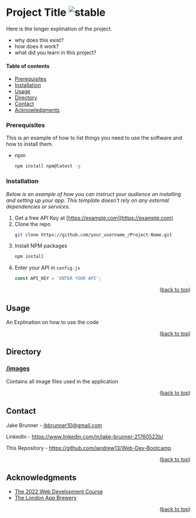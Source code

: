 
# Project Title ![stable]

<!-- ABOUT SECTION -->

Here is the longer explination of the project. 
 - why does this exist?
 - how does it work?
 - what did you learn in this project?
 

<!-- TABLE OF CONTENTS -->
  #### Table of contents
+ [Prerequisites](#prerequisites)
+ [Installation](#installation)
+ [Usage](#usage)
+ [Directory](#directory)
+ [Contact](#contact)
+ [Acknowledgments](#acknowledgments)


<!-- Prerequisites -->

### Prerequisites

This is an example of how to list things you need to use the software and how to install them.
* npm
  ```sh
  npm install npm@latest -g
  ```
  
  
<!-- Installation -->
### Installation

_Below is an example of how you can instruct your audience on installing and setting up your app. This template doesn't rely on any external dependencies or services._

1. Get a free API Key at [https://example.com](https://example.com)
2. Clone the repo
   ```sh
   git clone https://github.com/your_username_/Project-Name.git
   ```
3. Install NPM packages
   ```sh
   npm install
   ```
4. Enter your API in `config.js`
   ```js
   const API_KEY = 'ENTER YOUR API';
   ```

<p align="right">(<a href="#readme-top">back to top</a>)</p>


<!-- USAGE EXAMPLES -->
## Usage
  
An Explination on how to use the code

<p align="right">(<a href="#readme-top">back to top</a>)</p>

<!-- DIRECTORY -->
## Directory

### [/images](https://github.com/JAndrew13/)
Contains all image files used in the application

<p align="right">(<a href="#readme-top">back to top</a>)</p>

<!-- CONTACT -->
## Contact

Jake Brunner -  jbbrunner10@gmail.com

LinkedIn - https://www.linkedin.com/in/jake-brunner-21760522b/

This Repository - https://github.com/jandrew13/Web-Dev-Bootcamp

<p align="right">(<a href="#readme-top">back to top</a>)</p>



<!-- ACKNOWLEDGMENTS -->
## Acknowledgments
* [The 2022 Web Development Course](https://www.udemy.com/course/the-complete-web-development-bootcamp)
* [The London App Brewery](https://www.londonappbrewery.com/) 

<p align="right">(<a href="#readme-top">back to top</a>)</p>



<!-- MARKDOWN LINKS & IMAGES -->

[product-screenshot]: images/screenshot.png

[license-shield]: https://img.shields.io/github/license/othneildrew/Best-README-Template.svg?style=for-the-badge
[license-url]: https://github.com/othneildrew/Best-README-Template/blob/master/LICENSE.txt
[linkedin-shield]: https://img.shields.io/badge/-LinkedIn-black.svg?style=for-the-badge&logo=linkedin&colorB=555
[linkedin-url]: https://linkedin.com/in/othneildrew

<!-- STATUS MARKERS -->

[stable]: http://badges.github.io/stability-badges/dist/stable.svg
[unstable]: http://badges.github.io/stability-badges/dist/unstable.svg
[depreciated]: http://badges.github.io/stability-badges/dist/deprecated.svg
[experimental]: http://badges.github.io/stability-badges/dist/experimental.svg
[frozen]: http://badges.github.io/stability-badges/dist/frozen.svg
[locked]: http://badges.github.io/stability-badges/dist/locked.svg

[issues-shield]: https://img.shields.io/github/issues/othneildrew/Best-README-Template.svg?style=for-the-badge
[issues-url]: https://github.com/othneildrew/Best-README-Template/issues

<!-- TOOLS -->

[git-scl.com]:https://img.shields.io/badge/git-%23F05033.svg?style=for-the-badge&logo=git&logoColor=white
[git-url]:https://git-scm.com/
[Postman.com]:https://img.shields.io/badge/Postman-FF6C37?style=for-the-badge&logo=postman&logoColor=white
[Postman-url]:https://Postman.com
[Babel.com]:https://img.shields.io/badge/Babel-F9DC3e?style=for-the-badge&logo=babel&logoColor=black
[Babel-url]:Babel.com
[JavaScript.com]:https://img.shields.io/badge/javascript-%23323330.svg?style=for-the-badge&logo=javascript&logoColor=%23F7DF1E
[JavaScript-url]:https://javascript.com
[Heroku.com]: https://img.shields.io/badge/heroku-%23430098.svg?style=for-the-badge&logo=heroku&logoColor=white
[Heroku-url]: https://heroku.com
[NodeJS.org]:https://img.shields.io/badge/node.js-6DA55F?style=for-the-badge&logo=node.js&logoColor=white
[NodeJS-url]: https://nodejs.org
[React.js]: https://img.shields.io/badge/React-20232A?style=for-the-badge&logo=react&logoColor=61DAFB
[React-url]: https://reactjs.org/
[Bootstrap.com]: https://img.shields.io/badge/Bootstrap-563D7C?style=for-the-badge&logo=bootstrap&logoColor=white
[Bootstrap-url]: https://getbootstrap.com
[JQuery.com]: https://img.shields.io/badge/jQuery-0769AD?style=for-the-badge&logo=jquery&logoColor=white
[JQuery-url]: https://jquery.com 
[MongoDB.com]: https://img.shields.io/badge/MongoDB-%234ea94b.svg?style=for-the-badge&logo=mongodb&logoColor=white
[MongoDB-url]: https://mongodb.com
[Expressjs.com]: https://img.shields.io/badge/express.js-%23404d59.svg?style=for-the-badge&logo=express&logoColor=%2361DAFB
[Expressjs-url]: https://expressjs.com
[npmjs.com]:https://img.shields.io/badge/NPM-%23000000.svg?style=for-the-badge&logo=npm&logoColor=white
[npmjs-url]:npmjs.com
[CSS3]: https://img.shields.io/badge/css3-%231572B6.svg?style=for-the-badge&logo=css3&logoColor=white
[HTML5]: https://img.shields.io/badge/html5-%23E34F26.svg?style=for-the-badge&logo=html5&logoColor=white
